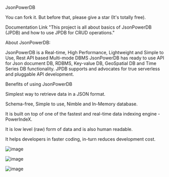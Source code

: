 JsonPowerDB

You can fork it. But before that, please give a star (It's totally free).

Documentation Link
"This project is all about basics of JsonPowerDB (JPDB) and how to use JPDB for CRUD operations."

About JsonPowerDB:

JsonPowerDB is a Real-time, High Performance, Lightweight and Simple to Use, Rest API based Multi-mode DBMS
JsonPowerDB has ready to use API for Json document DB, RDBMS, Key-value DB, GeoSpatial DB and Time Series DB functionality.
JPDB supports and advocates for true serverless and pluggable API development.

Benefits of using JsonPowerDB

Simplest way to retrieve data in a JSON format.

Schema-free, Simple to use, Nimble and In-Memory database.

It is built on top of one of the fastest and real-time data indexing engine - PowerIndeX.

It is low level (raw) form of data and is also human readable.

It helps developers in faster coding, in-turn reduces development cost.

![image](https://user-images.githubusercontent.com/67148274/112209376-63cade80-8c3f-11eb-8024-d23d798d8b43.png)

![image](https://user-images.githubusercontent.com/67148274/112210328-90332a80-8c40-11eb-87a3-c8f293a7778d.png)

![image](https://user-images.githubusercontent.com/67148274/112209980-1e5ae100-8c40-11eb-80d3-cbde88eb400a.png)
